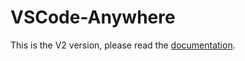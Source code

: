 # VSCode-Anywhere

This is the V2 version, please read the [documentation](https://gigi206.gitbook.io/vscode-anywhere/).
